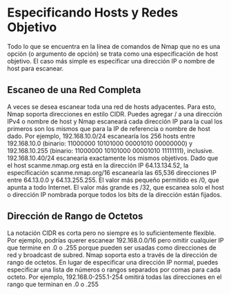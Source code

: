 # Especificando Hosts y Redes Objetivo

Todo lo que se encuentra en la línea de comandos de Nmap que no es una opción (o argumento de opción) se trata como una especificación de host objetivo. El caso más simple es especificar una dirección IP o nombre de host para escanear.

## Escaneo de una Red Completa

A veces se desea escanear toda una red de hosts adyacentes. Para esto, Nmap soporta direcciones en estilo CIDR. Puedes agregar /<numbits> a una dirección IPv4 o nombre de host y Nmap escaneará cada dirección IP para la cual los primeros <numbits> son los mismos que para la IP de referencia o nombre de host dado. Por ejemplo, 192.168.10.0/24 escanearía los 256 hosts entre 192.168.10.0 (binario: 11000000 10101000 00001010 00000000) y 192.168.10.255 (binario: 11000000 10101000 00001010 11111111), inclusive. 192.168.10.40/24 escanearía exactamente los mismos objetivos. Dado que el host scanme.nmap.org está en la dirección IP 64.13.134.52, la especificación scanme.nmap.org/16 escanearía las 65,536 direcciones IP entre 64.13.0.0 y 64.13.255.255. El valor más pequeño permitido es /0, que apunta a todo Internet. El valor más grande es /32, que escanea solo el host o dirección IP nombrada porque todos los bits de la dirección están fijados.

## Dirección de Rango de Octetos

La notación CIDR es corta pero no siempre es lo suficientemente flexible. Por ejemplo, podrías querer escanear 192.168.0.0/16 pero omitir cualquier IP que termine en .0 o .255 porque pueden ser usadas como direcciones de red y broadcast de subred. Nmap soporta esto a través de la dirección de rango de octetos. En lugar de especificar una dirección IP normal, puedes especificar una lista de números o rangos separados por comas para cada octeto. Por ejemplo, 192.168.0-255.1-254 omitirá todas las direcciones en el rango que terminan en .0 o .255
